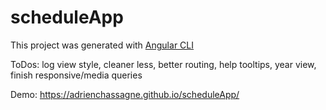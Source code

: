 # scheduleApp

This project was generated with [Angular CLI](https://github.com/angular/angular-cli)

ToDos: log view style, cleaner less, better routing, help tooltips, year view, finish responsive/media queries

Demo: https://adrienchassagne.github.io/scheduleApp/
